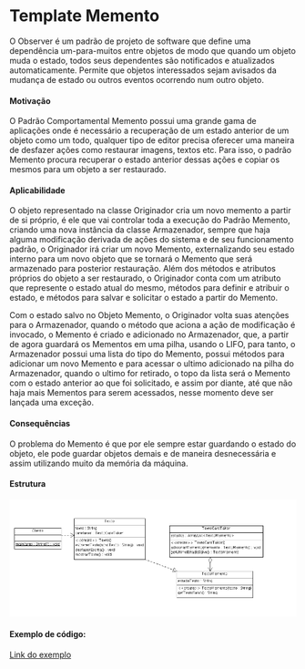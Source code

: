 # Template Memento
O Observer é um padrão de projeto de software que define uma dependência um-para-muitos entre objetos de modo que quando um objeto muda o estado, todos seus dependentes são notificados e atualizados automaticamente. Permite que objetos interessados sejam avisados da mudança de estado ou outros eventos ocorrendo num outro objeto.


#### Motivação
O Padrão Comportamental Memento possui uma grande gama de aplicações onde é necessário a recuperação de um estado anterior de um objeto como um todo, qualquer tipo de editor precisa oferecer uma maneira de desfazer ações como restaurar imagens, textos etc. Para isso, o padrão Memento procura recuperar o estado anterior dessas ações e copiar os mesmos para um objeto a ser restaurado.


#### Aplicabilidade 
O objeto representado na classe Originador cria um novo memento a partir de si próprio, é ele que vai controlar toda a execução do Padrão Memento, criando uma nova instância da classe Armazenador, sempre que haja alguma modificação derivada de ações do sistema e de seu funcionamento padrão, o Originador irá criar um novo Memento, externalizando seu estado interno para um novo objeto que se tornará o Memento que será armazenado para posterior restauração. Além dos métodos e atributos próprios do objeto a ser restaurado, o Originador conta com um atributo que represente o estado atual do mesmo, métodos para definir e atribuir o estado, e métodos para salvar e solicitar o estado a partir do Memento.

Com o estado salvo no Objeto Memento, o Originador volta suas atenções para o Armazenador, quando o método que aciona a ação de modificação é invocado, o Memento é criado e adicionado no Armazenador, que, a partir de agora guardará os Mementos em uma pilha, usando o LIFO, para tanto, o Armazenador possui uma lista do tipo do Memento, possui métodos para adicionar um novo Memento e para acessar o ultimo adicionado na pilha do Armazenador, quando o ultimo for retirado, o topo da lista será o Memento com o estado anterior ao que foi solicitado, e assim por diante, até que não haja mais Mementos para serem acessados, nesse momento deve ser lançada uma exceção.

#### Consequências
O problema do Memento é que por ele sempre estar guardando o estado do objeto, ele pode guardar objetos demais e de maneira desnecessária e assim utilizando muito da memória da máquina.


#### Estrutura

![Estrutura](https://github.com/Felipecasadia/Estudos/blob/master/Memento/Memento.png)

#### Exemplo de código:

[Link do exemplo](https://github.com/Felipecasadia/Estudos/tree/master/Memento/Exemplo%20Java)
